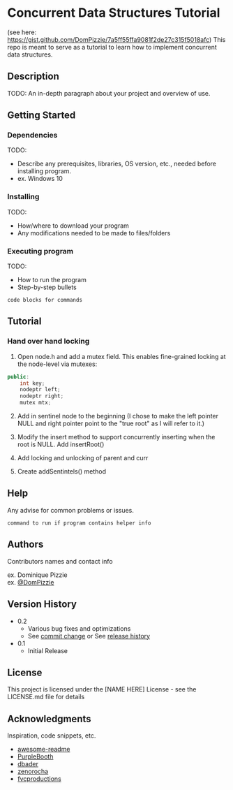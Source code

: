 # Concurrent Data Structures Tutorial

(see here: https://gist.github.com/DomPizzie/7a5ff55ffa9081f2de27c315f5018afc)
This repo is meant to serve as a tutorial to learn how to implement concurrent data structures.

## Description

TODO: An in-depth paragraph about your project and overview of use.

## Getting Started

### Dependencies

TODO:
* Describe any prerequisites, libraries, OS version, etc., needed before installing program.
* ex. Windows 10

### Installing

TODO:
* How/where to download your program
* Any modifications needed to be made to files/folders

### Executing program

TODO:
* How to run the program
* Step-by-step bullets
```
code blocks for commands
```

## Tutorial

### Hand over hand locking

1. Open node.h and add a mutex field. This enables fine-grained locking at the node-level via mutexes:
```c++
public:
    int key;
    nodeptr left;
    nodeptr right;
    mutex mtx;
```

2. Add in sentinel node to the beginning (I chose to make the left pointer NULL and right pointer point to the "true root" as I will refer to it.)

3. Modify the insert method to support concurrently inserting when the root is NULL. Add insertRoot()

3. Add locking and unlocking of parent and curr

4. Create addSentintels() method

## Help

Any advise for common problems or issues.
```
command to run if program contains helper info
```

## Authors

Contributors names and contact info

ex. Dominique Pizzie  
ex. [@DomPizzie](https://twitter.com/dompizzie)

## Version History

* 0.2
    * Various bug fixes and optimizations
    * See [commit change]() or See [release history]()
* 0.1
    * Initial Release

## License

This project is licensed under the [NAME HERE] License - see the LICENSE.md file for details

## Acknowledgments

Inspiration, code snippets, etc.
* [awesome-readme](https://github.com/matiassingers/awesome-readme)
* [PurpleBooth](https://gist.github.com/PurpleBooth/109311bb0361f32d87a2)
* [dbader](https://github.com/dbader/readme-template)
* [zenorocha](https://gist.github.com/zenorocha/4526327)
* [fvcproductions](https://gist.github.com/fvcproductions/1bfc2d4aecb01a834b46)